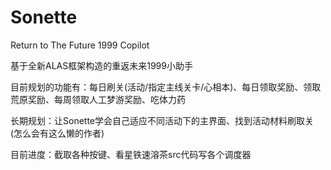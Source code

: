 # Sonette
Return to The Future 1999 Copilot

基于全新ALAS框架构造的重返未来1999小助手

目前规划的功能有：每日刷关(活动/指定主线关卡/心相本)、每日领取奖励、领取荒原奖励、每周领取人工梦游奖励、吃体力药

长期规划：让Sonette学会自己适应不同活动下的主界面、找到活动材料刷取关(怎么会有这么懒的作者)

目前进度：截取各种按键、看星铁速溶茶src代码写各个调度器
